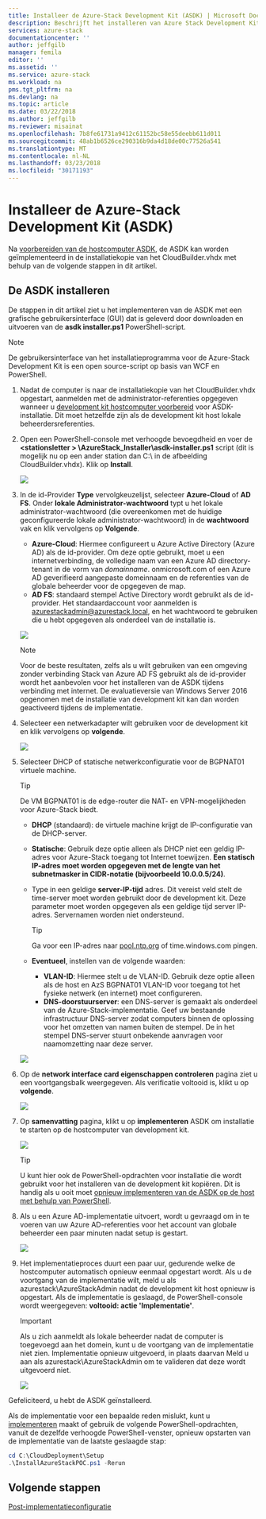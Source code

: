 ```yaml
---
title: Installeer de Azure-Stack Development Kit (ASDK) | Microsoft Docs
description: Beschrijft het installeren van Azure Stack Development Kit (ASDK).
services: azure-stack
documentationcenter: ''
author: jeffgilb
manager: femila
editor: ''
ms.assetid: ''
ms.service: azure-stack
ms.workload: na
pms.tgt_pltfrm: na
ms.devlang: na
ms.topic: article
ms.date: 03/22/2018
ms.author: jeffgilb
ms.reviewer: misainat
ms.openlocfilehash: 7b8fe61731a9412c61152bc58e55deebb611d011
ms.sourcegitcommit: 48ab1b6526ce290316b9da4d18de00c77526a541
ms.translationtype: MT
ms.contentlocale: nl-NL
ms.lasthandoff: 03/23/2018
ms.locfileid: "30171193"
---
```

# <a name="install-the-azure-stack-development-kit-asdk"></a>Installeer de Azure-Stack Development Kit (ASDK)
Na [voorbereiden van de hostcomputer ASDK](asdk-prepare-host.md), de ASDK kan worden geïmplementeerd in de installatiekopie van het CloudBuilder.vhdx met behulp van de volgende stappen in dit artikel.

## <a name="install-the-asdk"></a>De ASDK installeren
De stappen in dit artikel ziet u het implementeren van de ASDK met een grafische gebruikersinterface (GUI) dat is geleverd door downloaden en uitvoeren van de **asdk installer.ps1** PowerShell-script.

> [!NOTE]
> De gebruikersinterface van het installatieprogramma voor de Azure-Stack Development Kit is een open source-script op basis van WCF en PowerShell.


1. Nadat de computer is naar de installatiekopie van het CloudBuilder.vhdx opgestart, aanmelden met de administrator-referenties opgegeven wanneer u [development kit hostcomputer voorbereid](asdk-prepare-host.md) voor ASDK-installatie. Dit moet hetzelfde zijn als de development kit host lokale beheerdersreferenties.
2. Open een PowerShell-console met verhoogde bevoegdheid en voer de  **&lt;stationsletter > \AzureStack_Installer\asdk-installer.ps1** script (dit is mogelijk nu op een ander station dan C:\ in de afbeelding CloudBuilder.vhdx). Klik op **Install**.

    ![](media/asdk-install/1.PNG) 

3. In de id-Provider **Type** vervolgkeuzelijst, selecteer **Azure-Cloud** of **AD FS**. Onder **lokale Administrator-wachtwoord** typt u het lokale administrator-wachtwoord (die overeenkomen met de huidige geconfigureerde lokale administrator-wachtwoord) in de **wachtwoord** vak en klik vervolgens op  **Volgende**.
    - **Azure-Cloud**: Hiermee configureert u Azure Active Directory (Azure AD) als de id-provider. Om deze optie gebruikt, moet u een internetverbinding, de volledige naam van een Azure AD directory-tenant in de vorm van *domainname*. onmicrosoft.com of een Azure AD geverifieerd aangepaste domeinnaam en de referenties van de globale beheerder voor de opgegeven de map. 
    - **AD FS**: standaard stempel Active Directory wordt gebruikt als de id-provider. Het standaardaccount voor aanmelden is azurestackadmin@azurestack.local, en het wachtwoord te gebruiken die u hebt opgegeven als onderdeel van de installatie is.

    ![](media/asdk-install/2.PNG) 
    
    > [!NOTE]
    > Voor de beste resultaten, zelfs als u wilt gebruiken van een omgeving zonder verbinding Stack van Azure AD FS gebruikt als de id-provider wordt het aanbevolen voor het installeren van de ASDK tijdens verbinding met internet. De evaluatieversie van Windows Server 2016 opgenomen met de installatie van development kit kan dan worden geactiveerd tijdens de implementatie.
4. Selecteer een netwerkadapter wilt gebruiken voor de development kit en klik vervolgens op **volgende**.

    ![](media/asdk-install/3.PNG)

5. Selecteer DHCP of statische netwerkconfiguratie voor de BGPNAT01 virtuele machine.
    > [!TIP]
    > De VM BGPNAT01 is de edge-router die NAT- en VPN-mogelijkheden voor Azure-Stack biedt.

    - **DHCP** (standaard): de virtuele machine krijgt de IP-configuratie van de DHCP-server.
    - **Statische**: Gebruik deze optie alleen als DHCP niet een geldig IP-adres voor Azure-Stack toegang tot Internet toewijzen. **Een statisch IP-adres moet worden opgegeven met de lengte van het subnetmasker in CIDR-notatie (bijvoorbeeld 10.0.0.5/24)**.
    - Type in een geldige **server-IP-tijd** adres. Dit vereist veld stelt de time-server moet worden gebruikt door de development kit. Deze parameter moet worden opgegeven als een geldige tijd server IP-adres. Servernamen worden niet ondersteund.

      > [!TIP]
      > Ga voor een IP-adres naar [pool.ntp.org](http:\\pool.ntp.org) of time.windows.com pingen. 

    - **Eventueel**, instellen van de volgende waarden:
        - **VLAN-ID**: Hiermee stelt u de VLAN-ID. Gebruik deze optie alleen als de host en AzS BGPNAT01 VLAN-ID voor toegang tot het fysieke netwerk (en internet) moet configureren. 
        - **DNS-doorstuurserver**: een DNS-server is gemaakt als onderdeel van de Azure-Stack-implementatie. Geef uw bestaande infrastructuur DNS-server zodat computers binnen de oplossing voor het omzetten van namen buiten de stempel. De in het stempel DNS-server stuurt onbekende aanvragen voor naamomzetting naar deze server.

    ![](media/asdk-install/4.PNG)

6. Op de **network interface card eigenschappen controleren** pagina ziet u een voortgangsbalk weergegeven. Als verificatie voltooid is, klikt u op **volgende**.

    ![](media/asdk-install/5.PNG)

9. Op **samenvatting** pagina, klikt u op **implementeren** ASDK om installatie te starten op de hostcomputer van development kit.

    ![](media/asdk-install/6.PNG)

    > [!TIP]
    > U kunt hier ook de PowerShell-opdrachten voor installatie die wordt gebruikt voor het installeren van de development kit kopiëren. Dit is handig als u ooit moet [opnieuw implementeren van de ASDK op de host met behulp van PowerShell](asdk-deploy-powershell.md).

10. Als u een Azure AD-implementatie uitvoert, wordt u gevraagd om in te voeren van uw Azure AD-referenties voor het account van globale beheerder een paar minuten nadat setup is gestart.

    ![](media/asdk-install/7.PNG)

11. Het implementatieproces duurt een paar uur, gedurende welke de hostcomputer automatisch opnieuw eenmaal opgestart wordt. Als u de voortgang van de implementatie wilt, meld u als azurestack\AzureStackAdmin nadat de development kit host opnieuw is opgestart. Als de implementatie is geslaagd, de PowerShell-console wordt weergegeven: **voltooid: actie 'Implementatie'**. 
    > [!IMPORTANT]
    > Als u zich aanmeldt als lokale beheerder nadat de computer is toegevoegd aan het domein, kunt u de voortgang van de implementatie niet zien. Implementatie opnieuw uitgevoerd, in plaats daarvan Meld u aan als azurestack\AzureStackAdmin om te valideren dat deze wordt uitgevoerd niet.

    ![](media/asdk-install/8.PNG)

Gefeliciteerd, u hebt de ASDK geïnstalleerd.

Als de implementatie voor een bepaalde reden mislukt, kunt u [implementeren](asdk-redeploy.md) maakt of gebruik de volgende PowerShell-opdrachten, vanuit de dezelfde verhoogde PowerShell-venster, opnieuw opstarten van de implementatie van de laatste geslaagde stap:

  ```powershell
  cd C:\CloudDeployment\Setup
  .\InstallAzureStackPOC.ps1 -Rerun
  ```

## <a name="next-steps"></a>Volgende stappen
[Post-implementatieconfiguratie](asdk-post-deploy.md)
